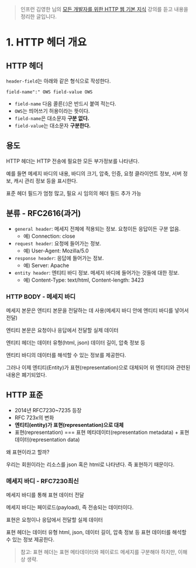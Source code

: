 > 인프런 김영한 님의 [모든 개발자를 위한 HTTP 웹 기본 지식](https://www.inflearn.com/course/http-%EC%9B%B9-%EB%84%A4%ED%8A%B8%EC%9B%8C%ED%81%AC) 강의를 듣고 내용을 정리한 글입니다.

# 1. HTTP 헤더 개요

## HTTP 헤더

`header-field`는 아래와 같은 형식으로 작성한다.

```
field-name":" OWS field-value OWS
```

- `field-name` 다음 콜른(:)은 반드시 붙여 적는다.
- `OWS`는 띄어쓰기 허용이라는 뜻이다.
- `field-name`은 대소문자 **구분 없다.**
- `field-value`는 대소문자 **구분한다.**

## 용도

HTTP 헤더는 HTTP 전송에 필요한 모든 부가정보를 나타낸다.

예를 들면 메세지 바디의 내용, 바디의 크기, 압축, 인증, 요청 클라이언트 정보, 서버 정보, 캐시 관리 정보 등을 표시한다.

표준 헤더 필드가 엄청 많고, 필요 시 임의의 헤더 필드 추가 가능

## 분류 - RFC2616(과거)

- `general header`: 메세지 전체에 적용되는 정보. 요청이든 응답이든 구분 없음.
  - 예) Connection: close
- `request header`: 요청에 들어가는 정보.
  - 예) User-Agent: Mozilla/5.0
- `response header`: 응답에 들어가는 정보.
  - 예) Server: Apache
- `entity header`: 엔티티 바디 정보. 메세지 바디에 들어가는 것들에 대한 정보.
  - 예) Content-Type: text/html, Content-length: 3423

### HTTP BODY - 메세지 바디

메세지 본문은 엔티티 본문을 전달하는 데 사용(메세지 바디 안에 엔티티 바디를 넣어서 전달)

엔티티 본문은 요청이나 응답에서 전달할 실제 데이터

엔티티 헤더는 데이터 유형(html, json) 데이터 길이, 압축 정보 등

엔티티 바디의 데이터를 해석할 수 있는 정보를 제공한다.

그러나 이제 엔티티(Entity)가 표현(representation)으로 대체되어 위 엔티티와 관련된 내용은 폐기되었다.

## HTTP 표준

- 2014년 RFC7230~7235 등장
- RFC 723x의 변화
- **엔티티(entity)가 표현(representation)으로 대체**
- 표현(representation) === 표현 메타데이터(representation metadata) + 표현 데이터(representation data)

왜 표현이라고 할까?

우리는 회원이라는 리소스를 json 혹은 html로 나타낸다. 즉 표현하기 때문이다.

### 메세지 바디 - RFC7230최신

메세지 바디를 통해 표현 데이터 전달

메세지 바디는 페이로드(payload), 즉 전송되는 데이터이다.

표현은 요청이나 응답에서 전달할 실제 데이터

표현 헤더는 데이터 유형 html, json, 데이터 길이, 압축 정보 등 표현 데이터를 해석할 수 있는 정보 제공한다.

> 참고: 표현 헤더는 표현 메타데이터와 페이로드 메세지를 구분해야 하지만, 이해상 생략.
